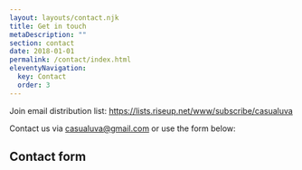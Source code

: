 ```yaml
---
layout: layouts/contact.njk
title: Get in touch
metaDescription: ""
section: contact
date: 2018-01-01
permalink: /contact/index.html
eleventyNavigation:
  key: Contact
  order: 3
---
```


Join email distribution list: https://lists.riseup.net/www/subscribe/casualuva

Contact us via casualuva@gmail.com or use the form below:

## Contact form

